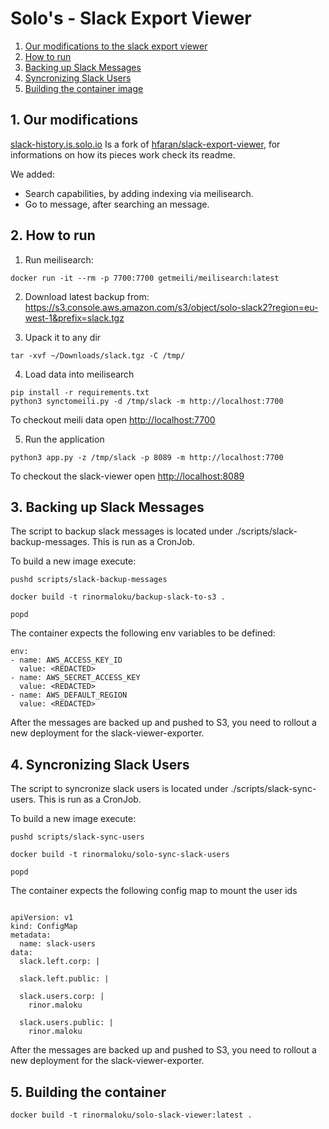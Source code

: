 # Solo's - Slack Export Viewer

1. [Our modifications to the slack export viewer](#Ourmodifications)
2. [How to run](#Howtorun)
3. [Backing up Slack Messages](#BackingupSlackMessages)
4. [Syncronizing Slack Users](#SyncronizingSlackUsers)
5. [Building the container image](#BuildingContainer)


##  1. <a name='Ourmodifications'></a>Our modifications

[slack-history.is.solo.io](https://slack-history.is.solo.io) Is a fork of [hfaran/slack-export-viewer](https://kandi.openweaver.com/python/hfaran/slack-export-viewer), for informations on how its pieces work check its readme.

We added: 
- Search capabilities, by adding indexing via meilisearch.
- Go to message, after searching an message.

##  2. <a name='Howtorun'></a>How to run

1. Run meilisearch:
```
docker run -it --rm -p 7700:7700 getmeili/meilisearch:latest
```

2. Download latest backup from: https://s3.console.aws.amazon.com/s3/object/solo-slack2?region=eu-west-1&prefix=slack.tgz

3. Upack it to any dir
```
tar -xvf ~/Downloads/slack.tgz -C /tmp/
```

4. Load data into meilisearch
```
pip install -r requirements.txt
python3 synctomeili.py -d /tmp/slack -m http://localhost:7700
```

To checkout meili data open [http://localhost:7700](http://localhost:7700)

5. Run the application
```
python3 app.py -z /tmp/slack -p 8089 -m http://localhost:7700
```

To checkout the slack-viewer open [http://localhost:8089](http://localhost:8089)

##  3. <a name='BackingupSlackMessages'></a>Backing up Slack Messages

The script to backup slack messages is located under ./scripts/slack-backup-messages. This is run as a CronJob.


To build a new image execute:
```
pushd scripts/slack-backup-messages

docker build -t rinormaloku/backup-slack-to-s3 .  

popd
```

The container expects the following env variables to be defined:
```
env:
- name: AWS_ACCESS_KEY_ID
  value: <REDACTED>
- name: AWS_SECRET_ACCESS_KEY
  value: <REDACTED>
- name: AWS_DEFAULT_REGION
  value: <REDACTED>
```

After the messages are backed up and pushed to S3, you need to rollout a new deployment for the slack-viewer-exporter.

##  4. <a name='SyncronizingSlackUsers'></a>Syncronizing Slack Users

The script to syncronize slack users is located under ./scripts/slack-sync-users. This is run as a CronJob.


To build a new image execute:
```
pushd scripts/slack-sync-users

docker build -t rinormaloku/solo-sync-slack-users

popd
```

The container expects the following config map to mount the user ids
```

apiVersion: v1
kind: ConfigMap
metadata:
  name: slack-users
data:
  slack.left.corp: |

  slack.left.public: |

  slack.users.corp: |
    rinor.maloku

  slack.users.public: |
    rinor.maloku

```

After the messages are backed up and pushed to S3, you need to rollout a new deployment for the slack-viewer-exporter.


## 5. <a name='BuildingContainer'></a> Building the container

```
docker build -t rinormaloku/solo-slack-viewer:latest .
```
